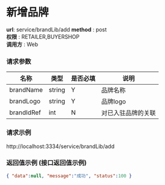 新增品牌
=======

**url**: service/brandLib/add
**method** : post  
**权限** : RETAILER,BUYERSHOP  
**调用方** : Web

### 请求参数
|     名称  	 |  类型   | 是否必填  |             说明                                                   |
|------------|--------|----------|-------------------------------------------------------------------|
| brandName     | string    | Y        | 品牌名称  	                                                       |
| brandLogo       | string | Y        | 品牌logo                                                       |
| brandIdRef     | int    | N        | 对已入驻品牌的关联                                                            
                                             

### 请求示例
http://localhost:3334/service/brandLib/add

### 返回值示例 (接口返回值示例)

```json
{ "data":null, "message":"成功", "status":100 }
```